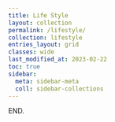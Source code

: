 ```yaml
---
title: Life Style
layout: collection
permalink: /lifestyle/
collection: lifestyle
entries_layout: grid
classes: wide
last_modified_at: 2023-02-22
toc: true
sidebar:
  meta: sidebar-meta
  coll: sidebar-collections
---
```


END.
